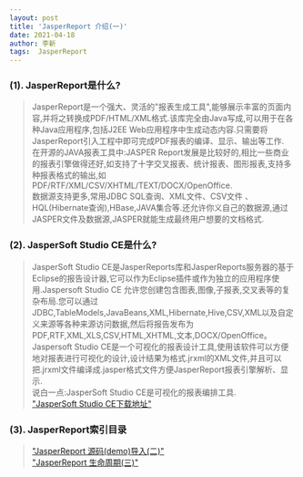 ```yaml
---
layout: post
title: 'JasperReport 介绍(一)'
date: 2021-04-18
author: 李新
tags:  JasperReport
---
```


### (1). JasperReport是什么?
> JasperReport是一个强大、灵活的"报表生成工具",能够展示丰富的页面内容,并将之转换成PDF/HTML/XML格式.该库完全由Java写成,可以用于在各种Java应用程序,包括J2EE Web应用程序中生成动态内容.只需要将JasperReport引入工程中即可完成PDF报表的编译、显示、输出等工作.    
> 在开源的JAVA报表工具中:JASPER Report发展是比较好的,相比一些商业的报表引擎做得还好,如支持了十字交叉报表、统计报表、图形报表,支持多种报表格式的输出,如PDF/RTF/XML/CSV/XHTML/TEXT/DOCX/OpenOffice.   
> ​数据源支持更多,常用JDBC SQL查询、XML文件、CSV文件 、HQL(Hibernate查询),HBase,JAVA集合等.还允许你义自己的数据源,通过JASPER文件及数据源,JASPER就能生成最终用户想要的文档格式. 

### (2). JasperSoft Studio CE是什么?
> JasperSoft Studio CE是JasperReports库和JasperReports服务器的基于Eclipse的报告设计器,它可以作为Eclipse插件或作为独立的应用程序使用.Jaspersoft Studio CE 允许您创建包含图表,图像,子报表,交叉表等的复杂布局.您可以通过JDBC,TableModels,JavaBeans,XML,Hibernate,Hive,CSV,XML以及自定义来源等各种来源访问数据,然后将报告发布为PDF,RTF,XML,XLS,CSV,HTML,XHTML,文本,DOCX/OpenOffice。
> ​Jaspersoft Studio CE是一个可视化的报表设计工具,使用该软件可以方便地对报表进行可视化的设计,设计结果为格式.jrxml的XML文件,并且可以把.jrxml文件编译成.jasper格式文件方便JasperReport报表引擎解析、显示.  
> 说白一点:JasperSoft Studio CE是可视化的报表编排工具.  
> ["JasperSoft Studio CE下载地址"](https://community.jaspersoft.com/community-download)   

### (3). JasperReport索引目录
> ["JasperReport 源码(demo)导入(二)"](/2021/04/18/JasperReport-Demo-Import.html)     
> ["JasperReport 生命周期(三)"](/2021/04/18/JasperReport-Life-Cycle.html)     